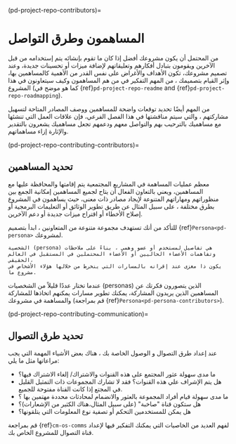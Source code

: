 (pd-project-repo-contributors)=
# المساهمون وطرق التواصل

من المحتمل أن يكون مشروعك أفضل إذا كان ما تقوم بإنشائه يتم إستخدامه من قبل الآخرين ويقومون بتبادل أفكارهم وتعليقاتهم لإضافة ميزات أو تحسينات جديدة، وعند تصميم مشروعك، تكون الأهداف والأغراض على نفس القدر من الأهمية كالمساهمين بها، وإثر القيام بتصميمك  ، من المهم التفكير في من هم المساهمون وكيف سيتعاونون في هذا المشروع (كما هو موضح في {ref}`pd-project-repo-readme` and {ref}`pd-project-repo-roadmapping`).

من المهم أيضًا تحديد توقعات واضحة للمساهمين ووصف المصادر المتاحة لتسهيل مشاركتهم ، والتي سيتم مناقشتها في هذا الفصل الفرعي، فإن علاقات العمل التي تنشئها مع مساهميك بالترحيب بهم والتواصل معهم ودعمهم تجعل مساهميك يشعرون بالتقدير والإثارة إزاء مساهماتهم.

(pd-project-repo-contributing-contributors)=
## تحديد المساهمين

معظم عمليات المساهمة في المشاريع المجتمعية يتم إقامتها والمحافظة عليها مع المساهمين، ويعني بالتعاون الفعال أن يتاح لجميع المساهمين إمكانية الجمع بين منظوراتهم ومهاراتهم المتنوعة لإيجاد مصادر ذات معنى، حيث يساهمون في المشروع بطرق مختلفة ، على سبيل المثال عن طريق تطوير الوثائق أو التعليمات البرمجية أو إصلاح الأخطاء أو اقتراح ميزات جديدة أو دعم الآخرين.

للتأكد من أنك تستهدف مجموعة متنوعة من المتعاونين ، ابدأ بتصميم {ref}`Persona<pd-persona>` لمشروعك.

```{note}
الشخصية (persona) هي تفاصيل لمستخدم أو عضو وهمي ، بناءً على ملاحظات وتفاهمات الأعضاء الحاليين أو الأعضاء المحتملين في المستقبل في العالم الحقيقي،
يكون ذا مغزى عند إقرانه بالمسارات التي ينخرط من خلالها هؤلاء الأشخاص في مشروع ما.
```

عندما تختار عددًا قليلاً من الشخصيات (personas) الذين يتصورون فكرتك عن المساهمين الذين يريدون المشاركة، يمكنك تطوير مسارات يمكنهم اتخاذها للمشاركة والمساهمة في مشروعك (قم بمراجعة {ref}`Persona<pd-persona-contributors>`).

(pd-project-repo-contributing-communication)=
## تحديد طرق التصوال

عند إعداد طرق التصوال و الوصول الخاصة بك ، هناك بعض الأشياء المهمة التي يجب مراعاتها مثل ما يلي:
- ما مدى سهولة عثور المجتمع على هذه القنوات والاشتراك/ إلغاء الاشتراك فيها؟
- هل يتم الإشراف علي هذه القنوات؟ فقد لا تشارك المجموعات ذات التمثيل القليل في المجتع إذا كانت القناة مفتوحة للجميع.
- ما مدى سهولة قيام أفراد المجموعة بالعثور والانضمام لمحادثات محددة مهتمين بها ؟
- هل ستكون قناة "صاخبة" (على سبيل المثال،هناك الكثير من الإشعارات)؟
- هل يمكن للمستخدمين التحكم أو تصفية نوع المعلومات التي يتلقونها؟

قم بمراجعة  {ref}`cm-os-comms` لفهم العديد من الخاصيات التي يمكنك التفكير فيها لإعداد قناة التصوال للمشروع الخاص بك.
